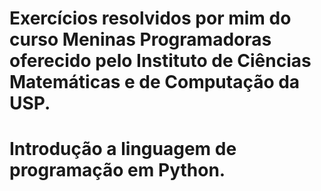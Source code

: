 # Exercícios resolvidos por mim do curso Meninas Programadoras oferecido pelo Instituto de Ciências Matemáticas e de Computação da USP.
# Introdução a linguagem de programação em Python.
